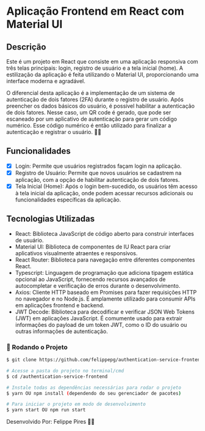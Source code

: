 # Aplicação Frontend em React com Material UI

## Descrição

Este é um projeto em React que consiste em uma aplicação responsiva com três telas principais: login, registro de usuário e a tela inicial (home). A estilização da aplicação é feita utilizando o Material UI, proporcionando uma interface moderna e agradável.

O diferencial desta aplicação é a implementação de um sistema de autenticação de dois fatores (2FA) durante o registro de usuário. Após preencher os dados básicos do usuário, é possível habilitar a autenticação de dois fatores. Nesse caso, um QR code é gerado, que pode ser escaneado por um aplicativo de autenticação para gerar um código numérico. Esse código numérico é então utilizado para finalizar a autenticação e registrar o usuário. 🔐📱

## Funcionalidades

- [x] Login: Permite que usuários registrados façam login na aplicação.
- [x] Registro de Usuário: Permite que novos usuários se cadastrem na aplicação, com a opção de habilitar autenticação de dois fatores.
- [x] Tela Inicial (Home): Após o login bem-sucedido, os usuários têm acesso à tela inicial da aplicação, onde podem acessar recursos adicionais ou funcionalidades específicas da aplicação.

## Tecnologias Utilizadas

- React: Biblioteca JavaScript de código aberto para construir interfaces de usuário.
- Material UI: Biblioteca de componentes de IU React para criar aplicativos visualmente atraentes e responsivos.
- React Router: Biblioteca para navegação entre diferentes componentes React.
- Typescript: Linguagem de programação que adiciona tipagem estática opcional ao JavaScript, fornecendo recursos avançados de autocompletar e verificação de erros durante o desenvolvimento.
- Axios: Cliente HTTP baseado em Promises para fazer requisições HTTP no navegador e no Node.js. É amplamente utilizado para consumir APIs em aplicações frontend e backend.
- JWT Decode: Biblioteca para decodificar e verificar JSON Web Tokens (JWT) em aplicações JavaScript. É comumente usado para extrair informações do payload de um token JWT, como o ID do usuário ou outras informações de autenticação.

### 🎲 Rodando o Projeto

```bash
$ git clone https://github.com/felippepg/authentication-service-frontend.git

# Acesse a pasta do projeto no terminal/cmd
$ cd /authentication-service-frontend

# Instale todas as dependências necessárias para rodar o projeto
$ yarn OU npm install (dependendo do seu gerenciador de pacotes)

# Para iniciar o projeto em modo de desenvolvimento
$ yarn start OU npm run start

```

Desenvolvido Por: Felippe Pires 🚀🎨
